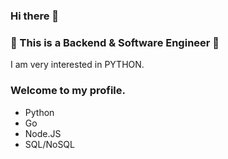 ### Hi there 👋

### 💪 This is a Backend & Software Engineer 💪

I am very interested in PYTHON.

### Welcome to my profile.

- Python
- Go
- Node.JS
- SQL/NoSQL

